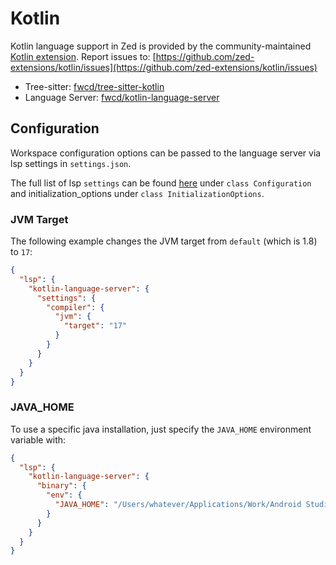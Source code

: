 # Kotlin

Kotlin language support in Zed is provided by the community-maintained [Kotlin extension](https://github.com/zed-extensions/kotlin).
Report issues to: [https://github.com/zed-extensions/kotlin/issues](https://github.com/zed-extensions/kotlin/issues)

- Tree-sitter: [fwcd/tree-sitter-kotlin](https://github.com/fwcd/tree-sitter-kotlin)
- Language Server: [fwcd/kotlin-language-server](https://github.com/fwcd/kotlin-language-server)

## Configuration

Workspace configuration options can be passed to the language server via lsp
settings in `settings.json`.

The full list of lsp `settings` can be found
[here](https://github.com/fwcd/kotlin-language-server/blob/main/server/src/main/kotlin/org/javacs/kt/Configuration.kt)
under `class Configuration` and initialization_options under `class InitializationOptions`.

### JVM Target

The following example changes the JVM target from `default` (which is 1.8) to
`17`:

```json [settings]
{
  "lsp": {
    "kotlin-language-server": {
      "settings": {
        "compiler": {
          "jvm": {
            "target": "17"
          }
        }
      }
    }
  }
}
```

### JAVA_HOME

To use a specific java installation, just specify the `JAVA_HOME` environment variable with:

```json [settings]
{
  "lsp": {
    "kotlin-language-server": {
      "binary": {
        "env": {
          "JAVA_HOME": "/Users/whatever/Applications/Work/Android Studio.app/Contents/jbr/Contents/Home"
        }
      }
    }
  }
}
```

